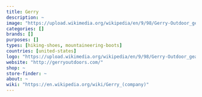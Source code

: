 ```yaml
---
title: Gerry
description: ~
image: "https://upload.wikimedia.org/wikipedia/en/9/98/Gerry-Outdoor_gear_and_clothing-logo.jpg"
categories: []
brands: []
purposes: []
types: [hiking-shoes, mountaineering-boots]
countries: [united-states]
logo: "https://upload.wikimedia.org/wikipedia/en/9/98/Gerry-Outdoor_gear_and_clothing-logo.jpg"
website: "http://gerryoutdoors.com/"
shop: ~
store-finder: ~
about: ~
wiki: "https://en.wikipedia.org/wiki/Gerry_(company)"
---
```

